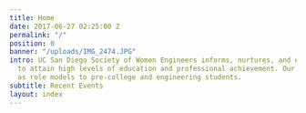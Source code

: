 ```yaml
---
title: Home
date: 2017-06-27 02:25:00 Z
permalink: "/"
position: 0
banner: "/uploads/IMG_2474.JPG"
intro: UC San Diego Society of Women Engineers informs, nurtures, and encourages women
  to attain high levels of education and professional achievement. Our members serve
  as role models to pre-college and engineering students.
subtitle: Recent Events
layout: index
---
```


